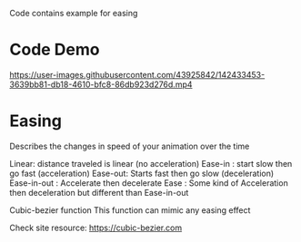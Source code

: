 Code contains example for easing

# Code Demo

https://user-images.githubusercontent.com/43925842/142433453-3639bb81-db18-4610-bfc8-86db923d276d.mp4

# Easing
Describes the changes in speed of your animation over the time

Linear: distance traveled is linear (no acceleration)
Ease-in : start slow then go fast (acceleration)
Ease-out: Starts fast then go slow (deceleration)
Ease-in-out : Accelerate then decelerate
Ease : Some kind of Acceleration then deceleration but different than Ease-in-out


Cubic-bezier function
This function can mimic any easing effect

Check site resource: 
https://cubic-bezier.com

